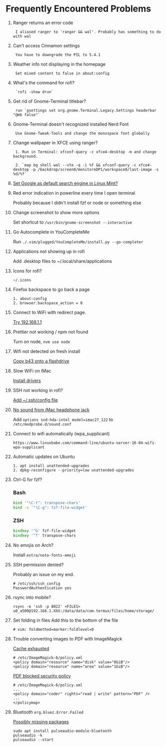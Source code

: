 # Frequently Encountered Problems

1. Ranger returns an error code

        I aliased ranger to 'ranger && wal'. Probably has something to do with wal

2. Can't access Cinnamon settings

        You have to downgrade the PIL to 5.4.1

3. Weather info not displaying in the homepage

        Set mixed content to false in about:config

4. What's the command for rofi?

        `rofi -show drun`

5. Get rid of Gnome-Terminal titlebar?

        run `gsettings set org.gnome.Terminal.Legacy.Settings headerbar "@mb false"`

6. Gnome-Terminal doesn't recognized installed Nerd Font

        Use Gnome-Tweak-Tools and change the monospace font globally

7. Change wallpaper in XFCE using ranger?

        1. Run in Terminal: xfconf-query -c xfce4-desktop -m and change background.

        2. `map bg shell wal --vte -q -i %f && xfconf-query -c xfce4-desktop -p /backdrop/screen0/monitoreDP1/workspace0/last-image -s %d/%f`

8. [Set Google as default search engine in Linux Mint?](https://www.linuxmint.com/searchengines.php)

9. Red error indication in powerline every time I open terminal

    Probably because I didn't install fzf or node or something else

10. Change screenshot to show more options

    Set shortcut to `/usr/bin/gnome-screenshot --interactive`

11. Go Autocomplete in YouCompleteMe

    Run `./.vim/plugged/YouCompleteMe/install.py --go-completer`

12. Applications not showing up in rofi

    Add .desktop files to ~/.local/share/applications

13. Icons for rofi?

    `~/.icons`

14. Firefox backspace to go back a page

        1. about:config
        2. browser.backspace_action = 0

15. Connect to WiFi with redirect page.

    [Try 192.168.1.1](https://unix.stackexchange.com/questions/89630/how-to-sign-into-an-open-wireless-network)

16. Prettier not working / npm not found

    Turn on node, `nvm use node`

17. Wifi not detected on fresh install

    [Copy b43 onto a flashdrive](https://askubuntu.com/questions/730799/installing-firmware-b43-installer-offline)

18. Slow WiFi on iMac

    [Install drivers](https://archived.forum.manjaro.org/t/solved-bcm4331-inconsistent-and-slow-wifi-on-mac/95386/2)

19. SSH not working in rofi?

    [Add ~/.ssh/config file](https://linuxize.com/post/using-the-ssh-config-file/)

20. [No sound from iMac headphone jack](https://linux-tips.com/t/how-to-fix-apple-imac-headphone-sound-problem/285)

    Add `options snd-hda-intel model=imac27_122` to `/etc/modprobe.d/sound.conf`

21. Connect to wifi automatically (wpa_supplicant)

    ```
    https://www.linuxbabe.com/command-line/ubuntu-server-16-04-wifi-wpa-supplicant
    ```

22. Automatic updates on Ubuntu

    ```console
    1. apt install unattended-upgrades
    2. dpkg-reconfigure --priority=low unattended-upgrades
    ```

23. Ctrl-G for fzf?

    ### Bash

    ```bash
    bind '"\C-t": transpose-chars'
    bind -x '"\C-g": fzf-file-widget'
    ```

    ### ZSH

    ```zsh
    bindkey '^G' fzf-file-widget
    bindkey '^T' transpose-chars
    ```

24. No emojis on Arch?

    Install `extra/noto-fonts-emoji`

25. SSH permission denied?

    Probably an issue on my end.
    ```console
    # /etc/ssh/ssh_config
    PasswordAuthentication yes
    ```

26. rsync into mobile?

    ```console
    rsync -e 'ssh -p 8022' <FILES> u0_a500@192.168.1.XXX:/data/data/com.termux/files/home/storage/
    ```

27. Set folding in files
    Add this to the bottom of the file

    ```vim
    # vim: foldmethod=marker:foldlevel=0
    ```

28. Trouble converting images to PDF with ImageMagick

    [Cache exhausted](https://stackoverflow.com/questions/31407010/cache-resources-exhausted-imagemagick)
    ```console
    # /etc/ImageMagick-6/policy.xml
    <policy domain="resource" name="disk" value="8GiB"/>
    <policy domain="resource" name="area" value="1GiB"/>
    ```

    [PDF blocked security policy](https://stackoverflow.com/questions/52998331/imagemagick-security-policy-pdf-blocking-conversion)
    ```console
    # /etc/ImageMagick-6/policy.xml
    ...
    <policy domain="coder" rights="read | write" pattern="PDF" />
    ...
    </policymap>
    ```

29. Bluetooth `org.bluez.Error.Failed`

    [Possibly missing packages](https://unix.stackexchange.com/questions/258074/error-when-trying-to-connect-to-bluetooth-speaker-org-bluez-error-failed)

    ```console
    sudo apt install pulseaudio-module-bluetooth
    pulseaudio -k
    pulseaudio --start
    ```
